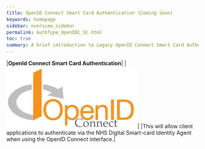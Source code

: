 ```yaml
---
title: OpenID Connect Smart Card Authentication (Coming Soon)
keywords: homepage
sidebar: overview_sidebar
permalink: AuthType_OpenIDC_SC.html
toc: true
summary: A brief introduction to Legacy OpenID Connect Smart Card Authentication within NHS Identity Service.
---
```


|**OpenId Connect Smart Card Authentication**|
|<img src="./images/OpenIDConnect.jpg" alt="OpenID Connect Logo"/>|
|This will allow client applications to authenticate via the NHS Digital Smart-card Identity Agent when using the OpenID Connect interface.|


